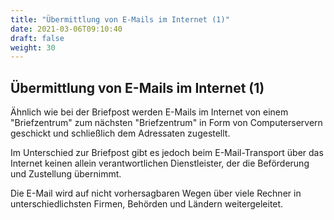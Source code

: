 ```yaml
---
title: "Übermittlung von E-Mails im Internet (1)"
date: 2021-03-06T09:10:40
draft: false
weight: 30
---
```


## Übermittlung von E-Mails im Internet (1)

Ähnlich wie bei der Briefpost werden E-Mails im Internet von einem "Briefzentrum" zum nächsten "Briefzentrum" in Form von Computerservern geschickt und schließlich dem Adressaten zugestellt.

Im Unterschied zur Briefpost gibt es jedoch beim E-Mail-Transport über das Internet keinen allein verantwortlichen Dienstleister, der die Beförderung und Zustellung übernimmt.

Die E-Mail wird auf nicht vorhersagbaren Wegen über viele Rechner in unterschiedlichsten Firmen, Behörden und Ländern weitergeleitet.